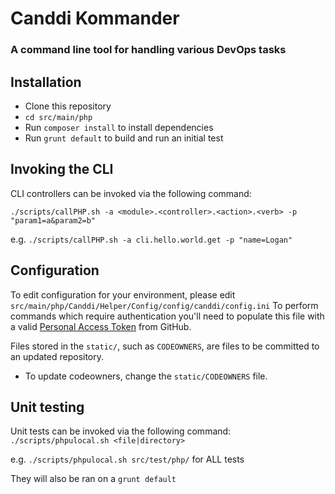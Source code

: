 # Canddi Kommander
### A command line tool for handling various DevOps tasks

## Installation
- Clone this repository
- `cd src/main/php`
- Run `composer install` to install dependencies
- Run `grunt default` to build and run an initial test

## Invoking the CLI
CLI controllers can be invoked via the following command:

`./scripts/callPHP.sh -a <module>.<controller>.<action>.<verb> -p "param1=a&param2=b"`

e.g. `./scripts/callPHP.sh -a cli.hello.world.get -p "name=Logan"`

## Configuration
To edit configuration for your environment, please edit `src/main/php/Canddi/Helper/Config/config/canddi/config.ini`
To perform commands which require authentication you'll need to populate this file with a valid [Personal Access Token](https://github.com/settings/tokens) from GitHub.

Files stored in the `static/`, such as `CODEOWNERS`, are files to be committed to an updated repository.

- To update codeowners, change the `static/CODEOWNERS` file.

## Unit testing
Unit tests can be invoked via the following command:
`./scripts/phpulocal.sh <file|directory>`

e.g. `./scripts/phpulocal.sh src/test/php/` for ALL tests

They will also be ran on a `grunt default`
